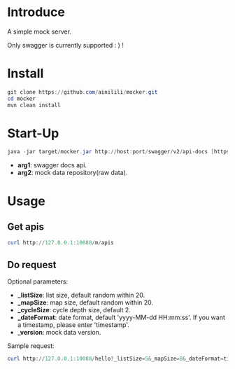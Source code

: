 # Introduce
A simple mock server. 

Only swagger is currently supported : ) !
# Install
```powershell
git clone https://github.com/ainilili/mocker.git
cd mocker
mvn clean install
```
# Start-Up
```powershell
java -jar target/mocker.jar http://host:port/swagger/v2/api-docs [https://github.com/ainilili/mocker-data/raw/branch/master]
```
 - **arg1**: swagger docs api.
 - **arg2**: mock data repository(raw data).
# Usage
## Get apis
```powershell
curl http://127.0.0.1:10088/m/apis
```
## Do request
Optional parameters:
 - **_listSize**:  list size, default random within 20.
 - **_mapSize**:  map size, default random within 20.
 - **_cycleSize**:  cycle depth size, default 2.
 - **_dateFormat**:  date format, default 'yyyy-MM-dd HH:mm:ss'. If you want a timestamp, please enter 'timestamp'.
 - **_version**: mock data version.

Sample request:
```powershell
curl http://127.0.0.1:10088/hello?_listSize=5&_mapSize=8&_dateFormat=timestamp
```